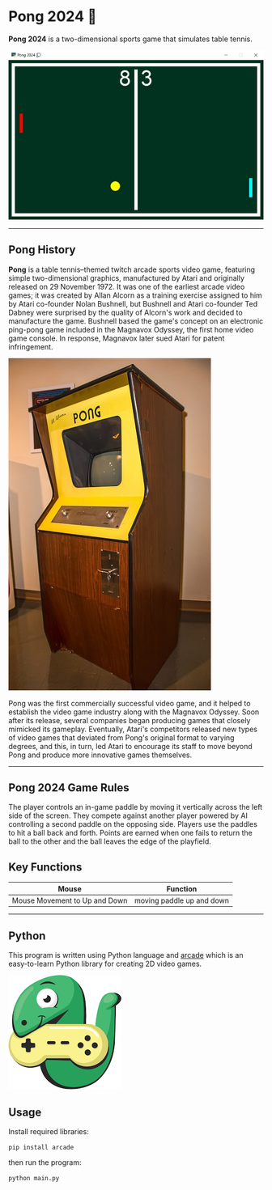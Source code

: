 # Pong 2024 🏓

**Pong 2024** is a two-dimensional sports game that simulates table tennis.

![Image](pics/Screenshot.jpg)

---
## Pong History
**Pong** is a table tennis–themed twitch arcade sports video game, featuring simple two-dimensional graphics, manufactured by Atari and originally released on 29 November 1972. It was one of the earliest arcade video games; it was created by Allan Alcorn as a training exercise assigned to him by Atari co-founder Nolan Bushnell, but Bushnell and Atari co-founder Ted Dabney were surprised by the quality of Alcorn's work and decided to manufacture the game. Bushnell based the game's concept on an electronic ping-pong game included in the Magnavox Odyssey, the first home video game console. In response, Magnavox later sued Atari for patent infringement.

![Image](pics\Signed_Pong_Cabinet.jpg)

Pong was the first commercially successful video game, and it helped to establish the video game industry along with the Magnavox Odyssey. Soon after its release, several companies began producing games that closely mimicked its gameplay. Eventually, Atari's competitors released new types of video games that deviated from Pong's original format to varying degrees, and this, in turn, led Atari to encourage its staff to move beyond Pong and produce more innovative games themselves.

---
## Pong 2024 Game Rules
The player controls an in-game paddle by moving it vertically across the left side of the screen. They compete against another player powered by AI controlling a second paddle on the opposing side. Players use the paddles to hit a ball back and forth. Points are earned when one fails to return the ball to the other and the ball leaves the edge of the playfield.

## Key Functions
|Mouse|Function|
|-|-----------------|
|Mouse Movement to Up and Down|moving paddle up and down|

---
## Python
This program is written using Python language and [arcade](https://api.arcade.academy/en/latest/) which is an easy-to-learn Python library for creating 2D video games.

![Image](pics/download.png)



## Usage
Install required libraries:
```
pip install arcade
```
then run the program:
```
python main.py
```